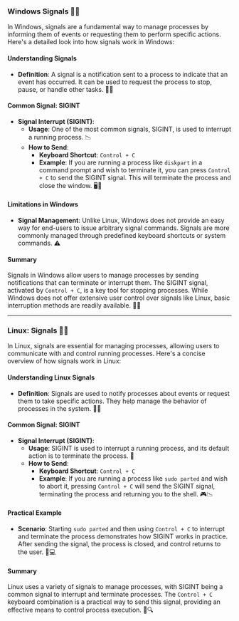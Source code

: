 ### Windows Signals 🚦🔔

In Windows, signals are a fundamental way to manage processes by informing them of events or requesting them to perform specific actions. Here's a detailed look into how signals work in Windows:

#### **Understanding Signals**

- **Definition**: A signal is a notification sent to a process to indicate that an event has occurred. It can be used to request the process to stop, pause, or handle other tasks. 🛑🔔

#### **Common Signal: SIGINT**

- **Signal Interrupt (SIGINT)**: 
  - **Usage**: One of the most common signals, SIGINT, is used to interrupt a running process. 📉
  - **How to Send**: 
    - **Keyboard Shortcut**: `Control + C`
    - **Example**: If you are running a process like `diskpart` in a command prompt and wish to terminate it, you can press `Control + C` to send the SIGINT signal. This will terminate the process and close the window. 🖥️🛑

#### **Limitations in Windows**

- **Signal Management**: Unlike Linux, Windows does not provide an easy way for end-users to issue arbitrary signal commands. Signals are more commonly managed through predefined keyboard shortcuts or system commands. ⚠️

#### **Summary**

Signals in Windows allow users to manage processes by sending notifications that can terminate or interrupt them. The SIGINT signal, activated by `Control + C`, is a key tool for stopping processes. While Windows does not offer extensive user control over signals like Linux, basic interruption methods are readily available. 🚀🔧

---

### Linux: Signals 🚦🔔

In Linux, signals are essential for managing processes, allowing users to communicate with and control running processes. Here's a concise overview of how signals work in Linux:

#### **Understanding Linux Signals**

- **Definition**: Signals are used to notify processes about events or request them to take specific actions. They help manage the behavior of processes in the system. 📡🔧

#### **Common Signal: SIGINT**

- **Signal Interrupt (SIGINT)**:
  - **Usage**: SIGINT is used to interrupt a running process, and its default action is to terminate the process. 🛑
  - **How to Send**:
    - **Keyboard Shortcut**: `Control + C`
    - **Example**: If you are running a process like `sudo parted` and wish to abort it, pressing `Control + C` will send the SIGINT signal, terminating the process and returning you to the shell. 🎮📉

#### **Practical Example**

- **Scenario**: Starting `sudo parted` and then using `Control + C` to interrupt and terminate the process demonstrates how SIGINT works in practice. After sending the signal, the process is closed, and control returns to the user. 🔄💻

#### **Summary**

Linux uses a variety of signals to manage processes, with SIGINT being a common signal to interrupt and terminate processes. The `Control + C` keyboard combination is a practical way to send this signal, providing an effective means to control process execution. 🚀🔍